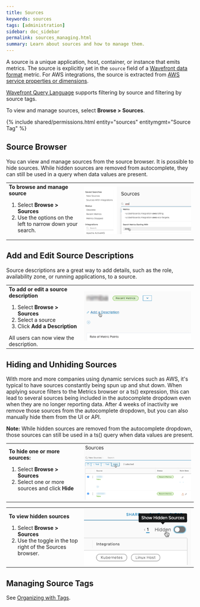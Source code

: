 ```yaml
---
title: Sources
keywords: sources
tags: [administration]
sidebar: doc_sidebar
permalink: sources_managing.html
summary: Learn about sources and how to manage them.
---
```

A source is a unique application, host, container, or instance that emits metrics. The source is explicitly set in the `source` field of a [Wavefront data format](wavefront_data_format.html) metric. For AWS integrations, the source is extracted from [AWS service properties or dimensions](integrations_aws_metrics.html#aws_sources).


[Wavefront Query Language](query_language_reference.html) supports filtering by source and filtering by source tags.



To view and manage sources, select **Browse > Sources**.

{% include shared/permissions.html entity="sources" entitymgmt="Source Tag" %}

## Source Browser

You can view and manage sources from the source browser. It is possible to hide sources. While hidden sources are removed from autocomplete, they can still be used in a query when data values are present.


<table style="width: 100%;">
<tbody>
<tr>
<td width="40%">
<strong>To browse and manage source</strong>
<ol>
<li>Select <strong>Browse > Sources</strong></li>
<li>Use the options on the left to narrow down your search.</li></ol></td>
<td width="60%"><img src="/images/browse_sources.png" alt="browse sources"></td>
</tr>
</tbody>
</table>

## Add and Edit Source Descriptions

Source descriptions are a great way to add details, such as the role, availability zone, or running applications, to a source.

<table style="width: 100%;">
<tbody>
<tr>
<td width="40%">
<strong>To add or edit a source description</strong>
<ol>
<li>Select <strong>Browse > Sources</strong></li>
<li>Select a source</li>
<li>Click <strong>Add a Description</strong></li></ol>
All users can now view the description. </td>
<td width="60%"><img src="/images/add_source_description.png" alt="add a source description"></td>
</tr>
</tbody>
</table>


## Hiding and Unhiding Sources

With more and more companies using dynamic services such as AWS, it's typical to have sources constantly being spun up and shut down. When applying source filters to the Metrics browser or a ts() expression, this can lead to several sources being included in the autocomplete dropdown even when they are no longer reporting data. After 4 weeks of inactivity we remove those sources from the autocomplete dropdown, but you can also manually hide them from the UI or API.

**Note:** While hidden sources are removed from the autocomplete dropdown, those sources can still be used in a ts() query when data values are present.

<table style="width: 100%;">
<tbody>
<tr>
<td width="40%">
<strong>To hide one or more sources:</strong>
<ol>
<li>Select <strong>Browse > Sources</strong></li>
<li>Select one or more sources and click <strong>Hide</strong></li></ol> </td>
<td width="60%"><img src="/images/hide_sources.png" alt="hide sources"></td>
</tr>
</tbody>
</table>

<table style="width: 100%;">
<tbody>
<tr>
<td width="40%">
<strong>To view hidden sources</strong>
<ol>
<li>Select <strong>Browse > Sources</strong></li>
<li>Use the toggle in the top right of the Sources browser.</li></ol> </td>
<td width="60%"><img src="/images/show_hidden_sources.png" alt="add a source description"></td>
</tr>
</tbody>
</table>

## Managing Source Tags

See [Organizing with Tags](tags_overview.html).

